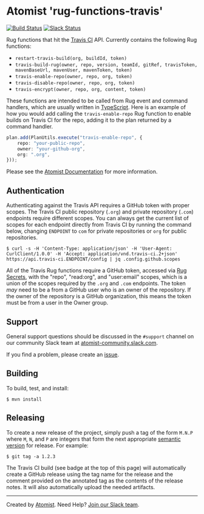 # Atomist 'rug-functions-travis'

[![Build Status](https://travis-ci.org/atomist/rug-functions-travis.svg?branch=master)](https://travis-ci.org/atomist/rug-functions-travis)
[![Slack Status](https://join.atomist.com/badge.svg)](https://join.atomist.com)

Rug functions that hit the [Travis CI][travis-ci] API.  Currently
contains the following Rug functions:

-   `restart-travis-build(org, buildId, token)`
-   `travis-build-rug(owner, repo, version, teamId, gitRef, travisToken, mavenBaseUrl, mavenUser, mavenToken, token)`
-   `travis-enable-repo(owner, repo, org, token)`
-   `travis-disable-repo(owner, repo, org, token)`
-   `travis-encrypt(owner, repo, org, content, token)`

[travis-ci]: https://travis-ci.org/

These functions are intended to be called from Rug event and command
handlers, which are usually written in [TypeScript][ts].  Here is an
example of how you would add calling the `travis-enable-repo` Rug
function to enable builds on Travis CI for the repo, adding it to the
plan returned by a command handler.

```typescript
plan.add(PlanUtils.execute("travis-enable-repo", {
    repo: "your-public-repo",
    owner: "your-github-org",
    org: ".org",
}));
```

[ts]: https://www.typescriptlang.org/

Please see the [Atomist Documentation][docs] for more information.

[docs]: http://docs.atomist.com/

## Authentication

Authenticating against the Travis API requires a GitHub token with
proper scopes.  The Travis CI public repository (`.org`) and private
repository (`.com`) endpoints require different scopes.  You can
always get the current list of scopes for each endpoint directly from
Travis CI by running the command below, changing `ENDPOINT` to `com`
for private repositories or `org` for public repositories.

```
$ curl -s -H 'Content-Type: application/json' -H 'User-Agent: CurlClient/1.0.0' -H 'Accept: application/vnd.travis-ci.2+json' https://api.travis-ci.ENDPOINT/config | jq .config.github.scopes
```

All of the Travis Rug functions require a GitHub token, accessed
via [Rug Secrets][secrets], with the "repo", "read:org", and
"user:email" scopes, which is a union of the scopes required by the
`.org` and `.com` endpoints.  The token *may* need to be a from a
GitHub user who is an owner of the repository.  If the owner of the
repository is a GitHub organization, this means the token must be from
a user in the Owner group.

[secrets]: http://docs.atomist.com/user-guide/rug/secrets/ (Rug Secrets)

## Support

General support questions should be discussed in the `#support`
channel on our community Slack team
at [atomist-community.slack.com][slack].

If you find a problem, please create an [issue][].

[issue]: https://github.com/atomist/rug-functions-travis/issues

## Building

To build, test, and install:

```
$ mvn install
```

## Releasing

To create a new release of the project, simply push a tag of the form
`M.N.P` where `M`, `N`, and `P` are integers that form the next
appropriate [semantic version][semver] for release.  For example:

[semver]: http://semver.org

```
$ git tag -a 1.2.3
```

The Travis CI build (see badge at the top of this page) will
automatically create a GitHub release using the tag name for the
release and the comment provided on the annotated tag as the contents
of the release notes.  It will also automatically upload the needed
artifacts.

---
Created by [Atomist][atomist].
Need Help?  [Join our Slack team][slack].

[atomist]: https://www.atomist.com/
[slack]: https://join.atomist.com/
